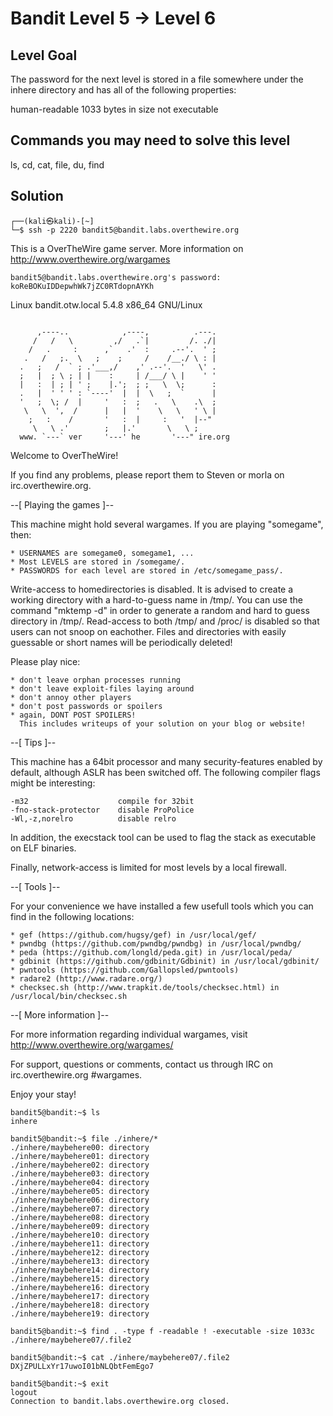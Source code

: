 # Bandit Level 5 → Level 6

## Level Goal
The password for the next level is stored in a file somewhere under the inhere directory and has all of the following properties:

human-readable
1033 bytes in size
not executable

## Commands you may need to solve this level
ls, cd, cat, file, du, find

## Solution

```
┌──(kali㉿kali)-[~]
└─$ ssh -p 2220 bandit5@bandit.labs.overthewire.org
```

This is a OverTheWire game server. More information on http://www.overthewire.org/wargames

```
bandit5@bandit.labs.overthewire.org's password: koReBOKuIDDepwhWk7jZC0RTdopnAYKh
```

Linux bandit.otw.local 5.4.8 x86_64 GNU/Linux

```

      ,----..            ,----,          .---.
     /   /   \         ,/   .`|         /. ./|
    /   .     :      ,`   .'  :     .--'.  ' ;
   .   /   ;.  \   ;    ;     /    /__./ \ : |
  .   ;   /  ` ; .'___,/    ,' .--'.  '   \' .
  ;   |  ; \ ; | |    :     | /___/ \ |    ' '
  |   :  | ; | ' ;    |.';  ; ;   \  \;      :
  .   |  ' ' ' : `----'  |  |  \   ;  `      |
  '   ;  \; /  |     '   :  ;   .   \    .\  ;
   \   \  ',  /      |   |  '    \   \   ' \ |
    ;   :    /       '   :  |     :   '  |--"
     \   \ .'        ;   |.'       \   \ ;
  www. `---` ver     '---' he       '---" ire.org
```

Welcome to OverTheWire!

If you find any problems, please report them to Steven or morla on
irc.overthewire.org.

--[ Playing the games ]--

  This machine might hold several wargames.
  If you are playing "somegame", then:

    * USERNAMES are somegame0, somegame1, ...
    * Most LEVELS are stored in /somegame/.
    * PASSWORDS for each level are stored in /etc/somegame_pass/.

  Write-access to homedirectories is disabled. It is advised to create a
  working directory with a hard-to-guess name in /tmp/.  You can use the
  command "mktemp -d" in order to generate a random and hard to guess
  directory in /tmp/.  Read-access to both /tmp/ and /proc/ is disabled
  so that users can not snoop on eachother. Files and directories with
  easily guessable or short names will be periodically deleted!

  Please play nice:

    * don't leave orphan processes running
    * don't leave exploit-files laying around
    * don't annoy other players
    * don't post passwords or spoilers
    * again, DONT POST SPOILERS!
      This includes writeups of your solution on your blog or website!

--[ Tips ]--

  This machine has a 64bit processor and many security-features enabled
  by default, although ASLR has been switched off.  The following
  compiler flags might be interesting:

    -m32                    compile for 32bit
    -fno-stack-protector    disable ProPolice
    -Wl,-z,norelro          disable relro

  In addition, the execstack tool can be used to flag the stack as
  executable on ELF binaries.

  Finally, network-access is limited for most levels by a local
  firewall.

--[ Tools ]--

 For your convenience we have installed a few usefull tools which you can find
 in the following locations:

    * gef (https://github.com/hugsy/gef) in /usr/local/gef/
    * pwndbg (https://github.com/pwndbg/pwndbg) in /usr/local/pwndbg/
    * peda (https://github.com/longld/peda.git) in /usr/local/peda/
    * gdbinit (https://github.com/gdbinit/Gdbinit) in /usr/local/gdbinit/
    * pwntools (https://github.com/Gallopsled/pwntools)
    * radare2 (http://www.radare.org/)
    * checksec.sh (http://www.trapkit.de/tools/checksec.html) in /usr/local/bin/checksec.sh

--[ More information ]--

  For more information regarding individual wargames, visit
  http://www.overthewire.org/wargames/

  For support, questions or comments, contact us through IRC on
  irc.overthewire.org #wargames.

  Enjoy your stay!

```
bandit5@bandit:~$ ls
inhere

bandit5@bandit:~$ file ./inhere/*
./inhere/maybehere00: directory
./inhere/maybehere01: directory
./inhere/maybehere02: directory
./inhere/maybehere03: directory
./inhere/maybehere04: directory
./inhere/maybehere05: directory
./inhere/maybehere06: directory
./inhere/maybehere07: directory
./inhere/maybehere08: directory
./inhere/maybehere09: directory
./inhere/maybehere10: directory
./inhere/maybehere11: directory
./inhere/maybehere12: directory
./inhere/maybehere13: directory
./inhere/maybehere14: directory
./inhere/maybehere15: directory
./inhere/maybehere16: directory
./inhere/maybehere17: directory
./inhere/maybehere18: directory
./inhere/maybehere19: directory

bandit5@bandit:~$ find . -type f -readable ! -executable -size 1033c
./inhere/maybehere07/.file2

bandit5@bandit:~$ cat ./inhere/maybehere07/.file2
DXjZPULLxYr17uwoI01bNLQbtFemEgo7

bandit5@bandit:~$ exit
logout
Connection to bandit.labs.overthewire.org closed.
```
